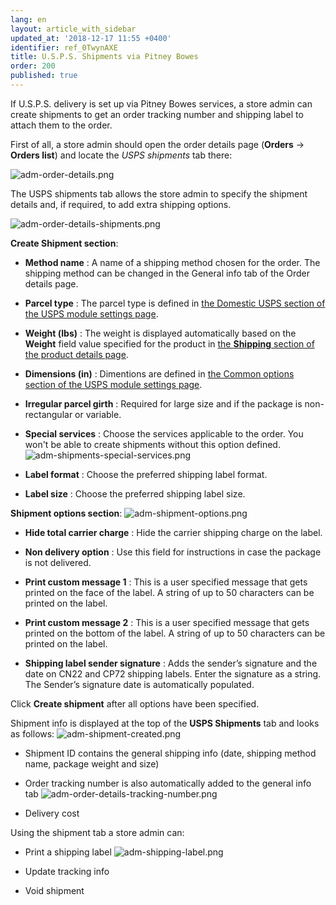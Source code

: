 ```yaml
---
lang: en
layout: article_with_sidebar
updated_at: '2018-12-17 11:55 +0400'
identifier: ref_0TwynAXE
title: U.S.P.S. Shipments via Pitney Bowes
order: 200
published: true
---
```

If U.S.P.S. delivery is set up via Pitney Bowes services, a store admin can create shipments to get an order tracking number and shipping label to attach them to the order. 

First of all, a store admin should open the order details page (**Orders** -> **Orders list**) and locate the _USPS shipments_ tab there:

![adm-order-details.png]({{site.baseurl}}/attachments/ref_0TwynAXE/adm-order-details.png)


The USPS shipments tab allows the store admin to specify the shipment details and, if required, to add extra shipping options.

![adm-order-details-shipments.png]({{site.baseurl}}/attachments/ref_0TwynAXE/adm-order-details-shipments.png)

**Create Shipment section**:

   * **Method name** : A name of a shipping method chosen for the order. The shipping method can be changed in the General info tab of the Order details page.  
   
   * **Parcel type** : The parcel type is defined in [the Domestic USPS section of the USPS module settings page](https://kb.x-cart.com/modules/usps/configuration_and_setup.html#domestic-usps "U.S.P.S. Shipments"). 
   
   * **Weight (lbs)** : The weight is displayed automatically based on the **Weight** field value specified for the product in [the **Shipping** section of the product details page](https://kb.x-cart.com/products/products/managing_products/adding_products.html#basic-product-setup "U.S.P.S. Shipments"). 
   
   * **Dimensions (in)** : Dimentions are defined in [the Common options section of the USPS module settings page](https://kb.x-cart.com/modules/usps/configuration_and_setup.html#common-options "U.S.P.S. Shipments").
   
   * **Irregular parcel girth** : Required for large size and if the package is non-rectangular or variable.
   
   * **Special services** : Choose the services applicable to the order. You won't be able to create shipments without this option defined.
     ![adm-shipments-special-services.png]({{site.baseurl}}/attachments/ref_0TwynAXE/adm-shipments-special-services.png)

   * **Label format** : Choose the preferred shipping label format.
   
   * **Label size** : Choose the preferred shipping label size.
   
**Shipment options section**:
   ![adm-shipment-options.png]({{site.baseurl}}/attachments/ref_0TwynAXE/adm-shipment-options.png)

   * **Hide total carrier charge** : Hide the carrier shipping charge on the label.
   
   * **Non delivery option** : Use this field for instructions in case the package is not delivered.
   
   * **Print custom message 1** : This is a user specified message that gets printed on the face of the label. A string of up to 50 characters can be printed on the label. 
   
   * **Print custom message 2** : This is a user specified message that gets printed on the bottom of the label. A string of up to 50 characters can be printed on the label.
   
   * **Shipping label sender signature** : Adds the sender’s signature and the date on CN22 and CP72 shipping labels. Enter the signature as a string. The Sender’s signature date is automatically populated.

Click **Create shipment** after all options have been specified. 

Shipment info is displayed at the top of the **USPS Shipments** tab and looks as follows:
![adm-shipment-created.png]({{site.baseurl}}/attachments/ref_0TwynAXE/adm-shipment-created.png)

* Shipment ID contains the general shipping info (date, shipping method name, package weight and size)

* Order tracking number is also automatically added to the general info tab
  ![adm-order-details-tracking-number.png]({{site.baseurl}}/attachments/ref_0TwynAXE/adm-order-details-tracking-number.png)

* Delivery cost

Using the shipment tab a store admin can:

* Print a shipping label 
  ![adm-shipping-label.png]({{site.baseurl}}/attachments/ref_0TwynAXE/adm-shipping-label.png)

* Update tracking info 

* Void shipment
